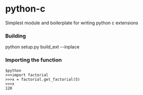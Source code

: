# python-c
Simplest module and boilerplate for writing python c extensions

### Building
python setup.py build_ext --inplace

### Importing the function

```
$python
>>>import factorial
>>>x = factorial.get_factorial(5)
>>>x
120

```
